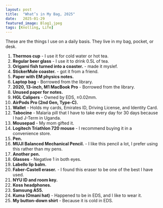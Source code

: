 ```yaml
---
layout: post
title:  "What’s in My Bag, 2025"
date:   2025-01-29
featured_image: Blog1.jpeg
tags: [Knolling, Life]
---
```

These are the things I use on a daily basis. They live in my bag, pocket, or desk.

1. **Thermos cup** - I use it for cold water or hot tea.  
2. **Regular beer glass** - I use it to drink 0.5L of tea.  
3. **Origami fish turned into a coaster.** - made it myslef.
4. **StickerMule coaster.** - got it from a friend.
5. **Paper with EM physics notes.**  
6. **Laptop bag** - Borrowed from the library.  
7. **2020, 13-inch, M1 MacBook Pro** - Borrowed from the library.  
8. **Unused paper for notes.**  
9. **HGL Calipers** - Owned by EDS, ±0.02mm.
10. **AirPods Pro (2nd Gen, Type-C).**  
11. **Wallet** - Holds my cards, Emirates ID, Driving License, and Identity Card.  
12. **Tabocine** - Malaria pill that I have to take every day for 30 days because I had J-Term in Uganda.  
13. **Mousepad** - My mom gifted it.  
14. **Logitech Triathlon 720 mouse** - I recommend buying it in a convenience store.  
15. **Pen.**  
16. **MUJI Balanced Mechanical Pencil.** - I like this pencil a lot, I prefer using this rather than my pens.
17. **Another pen.**  
18. **Glasses** - Negative 1 in both eyes.  
19. **Labello lip balm.**  
20. **Faber-Castell eraser.** - I found this eraser to be one of the best I have used.
21. **NYU ID and room key.**  
22. **Koss headphones.**  
23. **Samsung A55.**  
24. **Kuma (Omani hat)** - Happened to be in EDS, and I like to wear it.  
25. **My button-down shirt** - Because it is cold in EDS.  